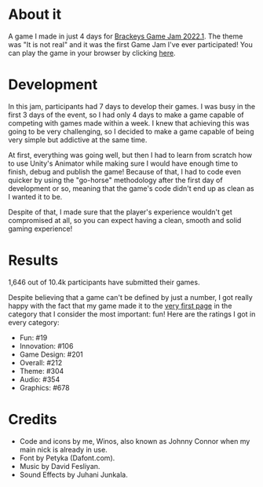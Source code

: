 # About it

A game I made in just 4 days for [Brackeys Game Jam 2022.1](https://itch.io/jam/brackeys-7). The theme was "It is not real" and it was the first Game Jam I've ever participated! You can play the game in your browser by clicking [here](https://johnny-connor.itch.io/fake-game).

# Development

In this jam, participants had 7 days to develop their games. I was busy in the first 3 days of the event, so I had only 4 days to make a game capable of competing with games made within a week. I knew that achieving this was going to be very challenging, so I decided to make a game capable of being very simple but addictive at the same time.

At first, everything was going well, but then I had to learn from scratch how to use Unity's Animator while making sure I would have enough time to finish, debug and publish the game! Because of that, I had to code even quicker by using the "go-horse" methodology after the first day of development or so, meaning that the game's code didn't end up as clean as I wanted it to be.

Despite of that, I made sure that the player's experience wouldn't get compromised at all, so you can expect having a clean, smooth and solid gaming experience!

# Results

1,646 out of 10.4k participants have submitted their games.

Despite believing that a game can't be defined by just a number, I got really happy with the fact that my game made it to the [very first page](https://itch.io/jam/brackeys-7/results/fun) in the category that I consider the most important: fun! Here are the ratings I got in every category:

* Fun: #19
* Innovation: #106
* Game Design: #201
* Overall: #212
* Theme: #304
* Audio: #354
* Graphics: #678

# Credits

* Code and icons by me, Winos, also known as Johnny Connor when my main nick is already in use.
* Font by Petyka (Dafont.com).
* Music by David Fesliyan.
* Sound Effects by Juhani Junkala.
